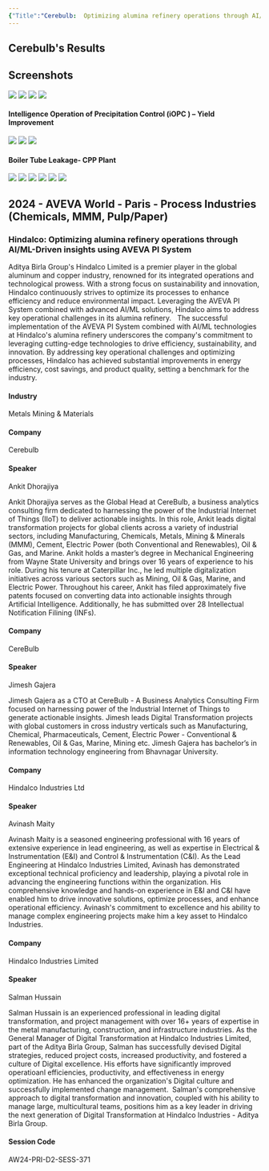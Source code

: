 ```yaml
---
{"Title":"Cerebulb:  Optimizing alumina refinery operations through AI/ML-Driven insights using AVEVA PI System","Year":2024,"Industry":"Metals Mining & Materials","URL":"https://www.aveva.com/en/perspectives/presentations/2024/hindalco---optimizing-alumina-refinery-operations-through-ai-ml-driven-insights-using-aveva-pi-system/","PDF":"https://cdn.mediavalet.com/eunl/content/pHD-5QigMUCRBaDqE2GsSg/8N-3gO_o9k2T5XzfFZ22DA/Original/Hindalco%3A%20%20Optimizing%20alumina%20refinery%20operations%20through%20AI%2FML-Driven%20insights%20using%20AVEVA%20PI%20System.pdf","Company":"Cerebulb","Keywords":["Data Maturity","Data Management","CBM","MTBF","Predictive Maintenance"],"dg-publish":true,"permalink":"/aveva/customer-stories/2024/2024-cerebulb-optimizing-alumina-refinery-operations-through-aiml-driven-insights-using-aveva-pi-system/","dgPassFrontmatter":true}
---
```


## Cerebulb's Results


## Screenshots
![](https://i.imgur.com/LLUpAkC.png)
![](https://i.imgur.com/cxK6qws.png)
![](https://i.imgur.com/LCrEKVs.png)
![](https://i.imgur.com/65Rg5xk.png)

#### Intelligence Operation of Precipitation Control (iOPC ) – Yield Improvement
![](https://i.imgur.com/bpI1pkY.png)
![](https://i.imgur.com/vYj0C61.png)
![](https://i.imgur.com/yWTpwn7.png)

#### Boiler Tube Leakage- CPP Plant
![](https://i.imgur.com/u6bFGXc.png)
![](https://i.imgur.com/bNmSkpg.png)
![](https://i.imgur.com/dRhiXxR.png)
![](https://i.imgur.com/aDTS0pO.jpeg)
![](https://i.imgur.com/ERSpxmp.jpeg)
![](https://i.imgur.com/Qr48nqw.png)


## 2024 - AVEVA World - Paris - Process Industries (Chemicals, MMM, Pulp/Paper)

### Hindalco: Optimizing alumina refinery operations through AI/ML-Driven insights using AVEVA PI System

Aditya Birla Group's Hindalco Limited is a premier player in the global aluminum and copper industry, renowned for its integrated operations and technological prowess. With a strong focus on sustainability and innovation, Hindalco continuously strives to optimize its processes to enhance efficiency and reduce environmental impact. Leveraging the AVEVA PI System combined with advanced AI/ML solutions, Hindalco aims to address key operational challenges in its alumina refinery.   The successful implementation of the AVEVA PI System combined with AI/ML technologies at Hindalco's alumina refinery underscores the company's commitment to leveraging cutting-edge technologies to drive efficiency, sustainability, and innovation. By addressing key operational challenges and optimizing processes, Hindalco has achieved substantial improvements in energy efficiency, cost savings, and product quality, setting a benchmark for the industry.

#### Industry

Metals Mining & Materials

#### Company

Cerebulb

#### Speaker

Ankit Dhorajiya

Ankit Dhorajiya serves as the Global Head at CereBulb, a business analytics consulting firm dedicated to harnessing the power of the Industrial Internet of Things (IIoT) to deliver actionable insights. In this role, Ankit leads digital transformation projects for global clients across a variety of industrial sectors, including Manufacturing, Chemicals, Metals, Mining & Minerals (MMM), Cement, Electric Power (both Conventional and Renewables), Oil & Gas, and Marine. Ankit holds a master’s degree in Mechanical Engineering from Wayne State University and brings over 16 years of experience to his role. During his tenure at Caterpillar Inc., he led multiple digitalization initiatives across various sectors such as Mining, Oil & Gas, Marine, and Electric Power. Throughout his career, Ankit has filed approximately five patents focused on converting data into actionable insights through Artificial Intelligence. Additionally, he has submitted over 28 Intellectual Notification Filining (INFs).

#### Company

CereBulb

#### Speaker

Jimesh Gajera

Jimesh Gajera as a CTO at CereBulb - A Business Analytics Consulting Firm focused on harnessing power of the Industrial Internet of Things to generate actionable insights. Jimesh leads Digital Transformation projects with global customers in cross industry verticals such as Manufacturing, Chemical, Pharmaceuticals, Cement, Electric Power - Conventional & Renewables, Oil & Gas, Marine, Mining etc. Jimesh Gajera has bachelor’s in information technology engineering from Bhavnagar University. 

#### Company

Hindalco Industries Ltd

#### Speaker

Avinash Maity

Avinash Maity is a seasoned engineering professional with 16 years of extensive experience in lead engineering, as well as expertise in Electrical & Instrumentation (E&I) and Control & Instrumentation (C&I). As the Lead Engineering at Hindalco Industries Limited, Avinash has demonstrated exceptional technical proficiency and leadership, playing a pivotal role in advancing the engineering functions within the organization. His comprehensive knowledge and hands-on experience in E&I and C&I have enabled him to drive innovative solutions, optimize processes, and enhance operational efficiency. Avinash's commitment to excellence and his ability to manage complex engineering projects make him a key asset to Hindalco Industries.

#### Company

Hindalco Industries Limited

#### Speaker

Salman Hussain

Salman Hussain is an experienced professional in leading digital transformation, and project management with over 16+ years of expertise in the metal manufacturing, construction, and infrastructure industries. As the General Manager of Digital Transformation at Hindalco Industries Limited, part of the Aditya Birla Group, Salman has successfully devised Digital strategies, reduced project costs, increased productivity, and fostered a culture of Digital excellence. His efforts have significantly improved operatioanl efficiencies, productivity, and effectiveness in energy optimization. He has enhanced the organization's Digital culture and successfully implemented change management.  Salman's comprehensive approach to digital transformation and innovation, coupled with his ability to manage large, multicultural teams, positions him as a key leader in driving the next generation of Digital Transformation at Hindalco Industries - Aditya Birla Group.

#### Session Code

AW24-PRI-D2-SESS-371